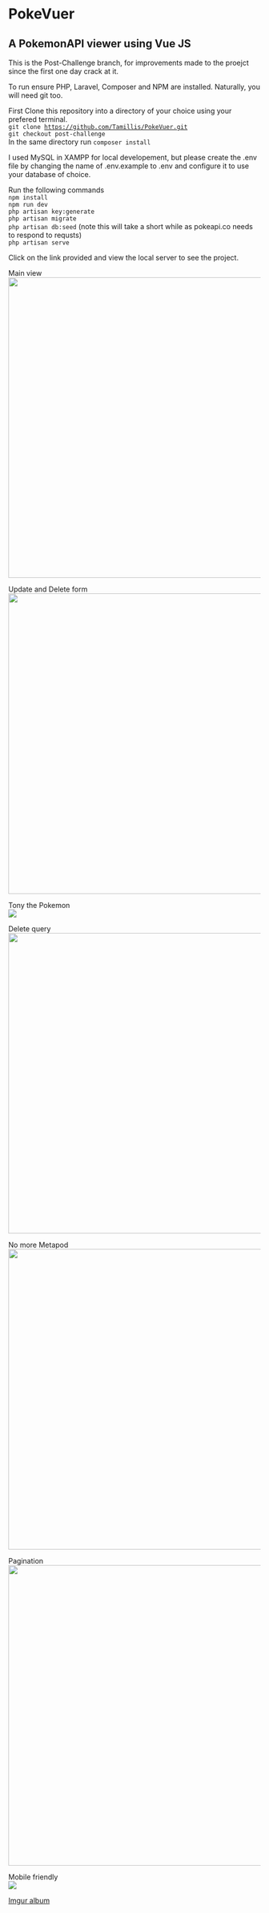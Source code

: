 <h1>PokeVuer</h1>
<h2> A PokemonAPI viewer using Vue JS </h2>

This is the Post-Challenge branch, for improvements made to the proejct since the first one day crack at it.

To run ensure PHP, Laravel, Composer and NPM are installed.
Naturally, you will need git too.

First Clone this repository into a directory of your choice using your prefered terminal.<br/>
<code>git clone https://github.com/Tamillis/PokeVuer.git</code><br/>
<code>git checkout post-challenge</code><br/>
In the same directory run
<code>composer install</code><br/>

I used MySQL in XAMPP for local developement, but please create the .env file by changing the name of .env.example to .env and configure it to use your database of choice.

Run the following commands<br/>
<code>npm install</code><br/>
<code>npm run dev</code><br/>
<code>php artisan key:generate</code><br/>
<code>php artisan migrate</code><br/>
<code>php artisan db:seed</code> (note this will take a short while as pokeapi.co needs to respond to requsts)<br/>
<code>php artisan serve</code><br/>

Click on the link provided and view the local server to see the project.

Main view<br/>
<img src="https://i.imgur.com/1juTbft.png" width=600>

Update and Delete form<br/>
<img src="https://i.imgur.com/1Lv0UaI.png" width=600>

Tony the Pokemon<br/>
<img src="https://i.imgur.com/V98bOKJ.png">

Delete query<br/>
<img src="https://i.imgur.com/qGWcegB.png" width=600>

No more Metapod<br/>
<img src="https://i.imgur.com/03uu8tU.png" width=600>

Pagination<br/>
<img src="https://i.imgur.com/Z10weHs.png" width=600>

Mobile friendly<br/>
<img src="https://i.imgur.com/uBlGAK9.png">

<a href="https://imgur.com/a/xVc8YJG" width=600>Imgur album</a>

